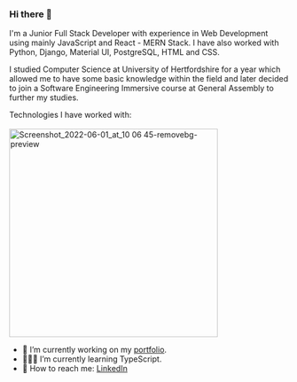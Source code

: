 ### Hi there 👾
I'm a Junior Full Stack Developer with experience in Web Development using mainly JavaScript and React - MERN Stack. I have also worked with Python, Django, Material UI, PostgreSQL, HTML and CSS.

I studied Computer Science at University of Hertfordshire for a year which allowed me to have some basic knowledge within the field and later decided to join a Software Engineering Immersive course at General Assembly to further my studies.

Technologies I have worked with:<br><br>
<img width="376" alt="Screenshot_2022-06-01_at_10 06 45-removebg-preview" src="https://user-images.githubusercontent.com/94257616/171376339-28d147c7-13b2-40c6-bfb1-b039dae7d921.png">




- 🔭 I’m currently working on my [portfolio](https://www.claudia-pacheco.com).
- 👩🏻‍💻 I’m currently learning TypeScript.
- 📩 How to reach me: [LinkedIn](https://www.linkedin.com/in/claudia-pacheco1)
<!--
**claudia-pacheco/claudia-pacheco** is a ✨ _special_ ✨ repository because its `README.md` (this file) appears on your GitHub profile.

Here are some ideas to get you started:


- 👯 I’m looking to collaborate on ...
- 🤔 I’m looking for help with ...
- 💬 Ask me about ...

- 😄 Pronouns: ...
- ⚡ Fun fact: ...
-->
